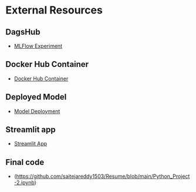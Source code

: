 # External Resources

## DagsHub
- [MLFlow 
Experiment](https://dagshub.com/saitejareddy1503/python_project/experiments)

## Docker Hub Container
- [Docker Hub Container](https://hub.docker.com/repository/docker/gsaitejareddy/fastapi-app/general)

## Deployed Model
- [Model Deployment](https://dashboard.render.com/web/srv-ctj133lumphs73f7iv80/deploys/dep-ctj133tumphs73f7ivcg)

## Streamlit app
- [Streamlit App](https://mlappapp-9d4ggwgb2t8wksrvdg4mn9.streamlit.app)

## Final code
-  (https://github.com/saitejareddy1503/Resume/blob/main/Python_Project-2.ipynb)

